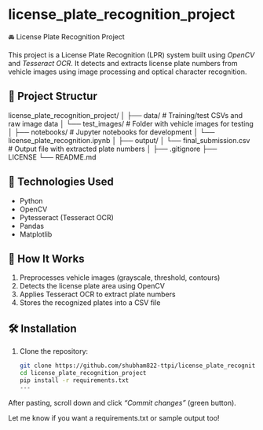 # license_plate_recognition_project
🚘 License Plate Recognition Project

This project is a License Plate Recognition (LPR) system built using *OpenCV* and *Tesseract OCR*. It detects and extracts license plate numbers from vehicle images using image processing and optical character recognition.

## 📁 Project Structur
license_plate_recognition_project/ │ ├── data/                      # Training/test CSVs and raw image data │   └── test_images/          # Folder with vehicle images for testing │ ├── notebooks/                # Jupyter notebooks for development │   └── license_plate_recognition.ipynb │ ├── output/ │   └── final_submission.csv  # Output file with extracted plate numbers │ ├── .gitignore ├── LICENSE └── README.md 
## 🔧 Technologies Used

- Python
- OpenCV
- Pytesseract (Tesseract OCR)
- Pandas
- Matplotlib

## 🚀 How It Works

1. Preprocesses vehicle images (grayscale, threshold, contours)
2. Detects the license plate area using OpenCV
3. Applies Tesseract OCR to extract plate numbers
4. Stores the recognized plates into a CSV file

## 🛠 Installation

1. Clone the repository:
   ```bash
   git clone https://github.com/shubham822-ttpi/license_plate_recognition_project.git
   cd license_plate_recognition_project
   pip install -r requirements.txt
   ---

After pasting, scroll down and click *“Commit changes”* (green button).

Let me know if you want a requirements.txt or sample output too!
